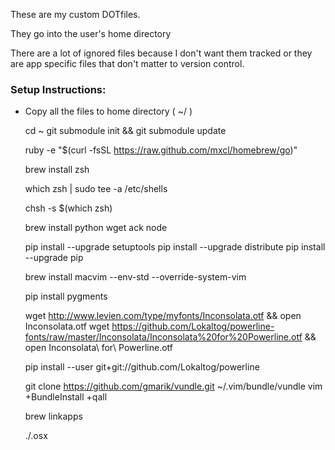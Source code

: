 These are my custom DOTfiles. 

They go into the user's home directory

There are a lot of ignored files because I don't want them tracked or they are
app specific files that don't matter to version control.


### Setup Instructions:

* Copy all the files to home directory ( ~/ )

    cd ~
    git submodule init && git submodule update

    ruby -e "$(curl -fsSL https://raw.github.com/mxcl/homebrew/go)"

    brew install zsh

    which zsh | sudo tee -a /etc/shells

    chsh -s $(which zsh)

    brew install python wget ack node

    pip install --upgrade setuptools
    pip install --upgrade distribute
    pip install --upgrade pip

    brew install macvim --env-std --override-system-vim

    pip install pygments

    wget http://www.levien.com/type/myfonts/Inconsolata.otf && open Inconsolata.otf
    wget https://github.com/Lokaltog/powerline-fonts/raw/master/Inconsolata/Inconsolata%20for%20Powerline.otf && open Inconsolata\ for\ Powerline.otf

    pip install --user git+git://github.com/Lokaltog/powerline

    git clone https://github.com/gmarik/vundle.git ~/.vim/bundle/vundle
    vim +BundleInstall +qall
    
    brew linkapps
    
    ./.osx